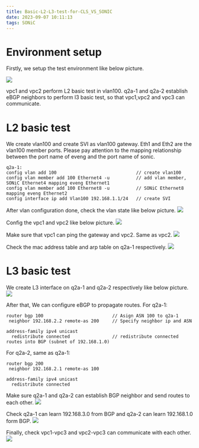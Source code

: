 ```yaml
---
title: Basic-L2-L3-test-for-CLS_VS_SONIC
date: 2023-09-07 10:11:13
tags: SONiC
---
```


# Environment setup

Firstly, we setup the test environment like below picture.

![](https://rancho333.github.io/pictures/vs-sonic-environment.png)

<!--more-->

vpc1 and vpc2 perform L2 basic test in vlan100. q2a-1 and q2a-2 establish eBGP neighbors to perform l3 basic test, so that vpc1,vpc2 and vpc3 can communicate.

# L2 basic test

We create vlan100 and create SVI as vlan100 gateway. Eth1 and Eth2 are the vlan100 member ports. Please pay attention to the mapping relationship between the port name of eveng and the port name of sonic.
```
q2a-1:
config vlan add 100                              // create vlan100
config vlan member add 100 Ethernet4 -u          // add vlan member, SONiC Ethernet4 mapping eveng Ethernet1
config vlan member add 100 Ethernet8 -u          // SONiC Ethernet8 mapping eveng Ethernet2
config interface ip add Vlan100 192.168.1.1/24   // create SVI
```

After vlan configuration done, check the vlan state like below picture.
![](https://rancho333.github.io/pictures/vs-sonic-vlan.png)

Config the vpc1 and vpc2 like below picture.
![](https://rancho333.github.io/pictures/vs-sonic-vlan-vpc.png)

Make sure that vpc1 can ping the gateway and vpc2. Same as vpc2.
![](https://rancho333.github.io/pictures/vs-sonic-vpc1-vpc2.png)

Check the mac address table and arp table on q2a-1 respectively.
![](https://rancho333.github.io/pictures/vs-sonic-mac-arp.png)

# L3 basic test
We create L3 interface on q2a-1 and q2a-2 respectively like below picture.
![](https://rancho333.github.io/pictures/vs-sonic-if-ip.png)

After that, We can configure eBGP to propagate routes. For q2a-1:
```
router bgp 100                          // Asign ASN 100 to q2a-1
 neighbor 192.168.2.2 remote-as 200     // Specify neighbor ip and ASN

address-family ipv4 unicast
  redistribute connected                // redistribute connected routes into BGP (subnet of 192.168.1.0)
```

For q2a-2, same as q2a-1:
```
router bgp 200
 neighbor 192.168.2.1 remote-as 100

address-family ipv4 unicast
  redistribute connected
```

Make sure q2a-1 and q2a-2 can establish BGP neighbor and send routes to each other.
![](https://rancho333.github.io/pictures/vs-sonic-bgp-neighbor.png)

Check q2a-1 can learn 192.168.3.0 from BGP and q2a-2 can learn 192.168.1.0 form BGP.
![](https://rancho333.github.io/pictures/vs-sonic-bgp-routes.png)

Finally, check vpc1-vpc3 and vpc2-vpc3 can communicate with each other.
![](https://rancho333.github.io/pictures/vs-sonic-ping-finally.png)